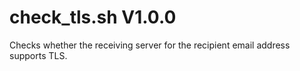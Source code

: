 check_tls.sh V1.0.0
===================

Checks whether the receiving server for the recipient email address supports TLS.
